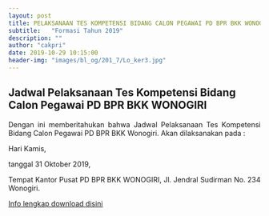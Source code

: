 ```yaml
---
layout: post
title: PELAKSANAAN TES KOMPETENSI BIDANG CALON PEGAWAI PD BPR BKK WONOGIRI TAHUN 2019
subtitle:   "Formasi Tahun 2019"
description: ""
author: "cakpri"
date: 2019-10-29 10:15:00
header-img: "images/bl_og/201_7/Lo_ker3.jpg"
---
```



## Jadwal Pelaksanaan Tes Kompetensi Bidang Calon Pegawai PD BPR BKK WONOGIRI 
<div style="text-align: justify;">
Dengan ini memberitahukan bahwa Jadwal Pelaksanaan Tes Kompetensi Bidang Calon Pegawai PD BPR BKK Wonogiri.
Akan dilaksanakan pada :

Hari  Kamis,

tanggal  31 Oktober 2019,

Tempat  Kantor Pusat PD BPR BKK WONOGIRI, Jl. Jendral Sudirman No. 234 Wonogiri.
</div>

[Info lengkap download disini](/publikasi/Loker/TES_KOMPETENSI_BIDANG_CALON_PEGAWAI.pdf)


